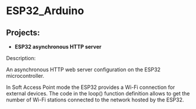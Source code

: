 # ESP32_Arduino

## Projects:

* **ESP32 asynchronous HTTP server**
  
Description:

An asynchronous HTTP web server configuration on the ESP32 microcontroller.

In Soft Access Point mode the ESP32 provides a Wi-Fi connection for external devices. The code in the loop() function definition allows to get the number of Wi-Fi stations connected to the network hosted by the ESP32.
